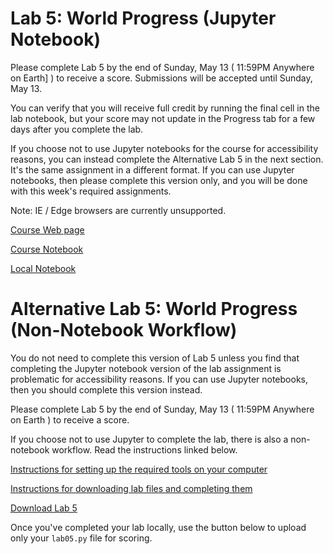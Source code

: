 # Lab 5: World Progress (Jupyter Notebook)

Please complete Lab 5 by the end of Sunday, May 13 ( 11:59PM Anywhere on Earth] ) to receive a score. Submissions will be accepted until Sunday, May 13.

You can verify that you will receive full credit by running the final cell in the lab notebook, but your score may not update in the Progress tab for a few days after you complete the lab. 

If you choose not to use Jupyter notebooks for the course for accessibility reasons, you can instead complete the Alternative Lab 5 in the next section. It's the same assignment in a different format. If you can use Jupyter notebooks, then please complete this version only, and you will be done with this week's required assignments.

Note: IE / Edge browsers are currently unsupported. 

[Course Web page](https://courses.edx.org/courses/course-v1:BerkeleyX+Data8.1x+1T2018/courseware/f7bc1eecea5f4a2d9d46adefa387ad17/2ad9da766a4c46219c24d50af1d0e013/1?activate_block_id=block-v1%3ABerkeleyX%2BData8.1x%2B1T2018%2Btype%40vertical%2Bblock%4068b279d80131413f90dc98e774b9c643)

[Course Notebook](https://hub.data8x.berkeley.edu/user/cade73f52ccce256ebbca3384ef48d9c/notebooks/materials-x18/materials/x18/lab/1/lab05/lab05.ipynb)

[Local Notebook](./labs/lab05/lab05.ipynb)

# Alternative Lab 5: World Progress (Non-Notebook Workflow)

You do not need to complete this version of Lab 5 unless you find that completing the Jupyter notebook version of the lab assignment is problematic for accessibility reasons. If you can use Jupyter notebooks, then you should complete this version instead.

Please complete Lab 5 by the end of Sunday, May 13 ( 11:59PM Anywhere on Earth ) to receive a score.

If you choose not to use Jupyter to complete the lab, there is also a non-notebook workflow. Read the instructions linked below.

[Instructions for setting up the required tools on your computer](https://courses.edx.org/courses/course-v1:BerkeleyX+Data8.1x+1T2018/jump_to_id/818f78421da14bc494f1adae4c9dca25)

[Instructions for downloading lab files and completing them](https://courses.edx.org/courses/course-v1:BerkeleyX+Data8.1x+1T2018/jump_to_id/8b1d09655d7a45198ea32b62d66fb28e)

[Download Lab 5](https://github.com/data-8/materials-x18-raw/blob/master/materials_zips/x18/lab/1/lab05.zip?raw=true)

Once you've completed your lab locally, use the button below to upload only your `lab05.py` file for scoring.


